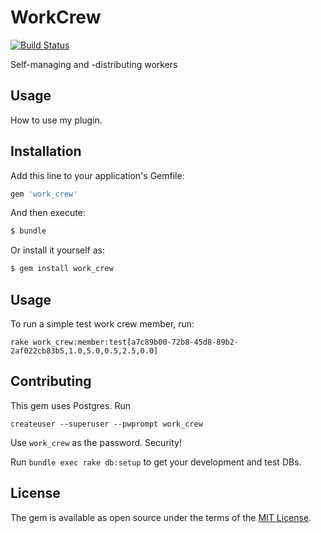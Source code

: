 # WorkCrew

[![Build Status](https://travis-ci.org/openstax/work_crew.svg?branch=master)](https://travis-ci.org/openstax/work_crew)

Self-managing and -distributing workers

## Usage
How to use my plugin.

## Installation
Add this line to your application's Gemfile:

```ruby
gem 'work_crew'
```

And then execute:
```bash
$ bundle
```

Or install it yourself as:
```bash
$ gem install work_crew
```

## Usage

To run a simple test work crew member, run:

```
rake work_crew:member:test[a7c89b00-72b8-45d8-89b2-2af022cb83b5,1.0,5.0,0.5,2.5,0.0]
```

## Contributing

This gem uses Postgres.  Run

```
createuser --superuser --pwprompt work_crew
```

Use `work_crew` as the password.  Security!




Run `bundle exec rake db:setup` to get your development and test DBs.


## License
The gem is available as open source under the terms of the [MIT License](https://opensource.org/licenses/MIT).
